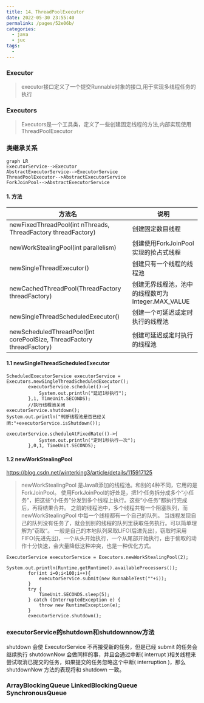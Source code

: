 ```yaml
---
title: 14、ThreadPoolExecutor
date: 2022-05-30 23:55:40
permalink: /pages/52e06b/
categories:
  - java
  - juc
tags:
  - 
---
```



### Executor

> executor接口定义了一个提交Runnable对象的接口,用于实现多线程任务的执行

### Executors

> Executors是一个工具类，定义了一些创建固定线程的方法,内部实现使用ThreadPoolExecutor


### 类继承关系
```
graph LR
ExecutorService-->Executor
AbstractExecutorService-->ExecutorService
ThreadPoolExecutor-->AbstractExecutorService
ForkJoinPool-->AbstractExecutorService
```


#### 1. 方法
方法名 | 说明
---|---
newFixedThreadPool(int nThreads, ThreadFactory threadFactory)  | 创建固定数目线程
newWorkStealingPool(int parallelism) | 创建使用ForkJoinPool实现的抢占式线程
newSingleThreadExecutor() | 创建只有一个线程的线程池
newCachedThreadPool(ThreadFactory threadFactory) | 创建无界线程池，池中的线程数可为Integer.MAX_VALUE
newSingleThreadScheduledExecutor() | 创建一个可延迟或定时执行的线程池
newScheduledThreadPool(int corePoolSize, ThreadFactory threadFactory)  | 创建可延迟或定时执行的线程池


#### 1.1 newSingleThreadScheduledExecutor
~~~
ScheduledExecutorService executorService = Executors.newSingleThreadScheduledExecutor();
        executorService.schedule(()->{
            System.out.println("延迟1秒执行");
        },1, TimeUnit.SECONDS);
        //执行线程池关闭
executorService.shutdown();
System.out.println("判断线程池是否已经关闭:"+executorService.isShutdown());

executorService.scheduleAtFixedRate(()->{
            System.out.println("定时1秒执行一次");
        },0,1, TimeUnit.SECONDS);
~~~

#### 1.2 newWorkStealingPool
https://blog.csdn.net/winterking3/article/details/115917125

> newWorkStealingPool 是Java8添加的线程池。和别的4种不同，它用的是ForkJoinPool。
使用ForkJoinPool的好处是，把1个任务拆分成多个“小任务”，把这些“小任务”分发到多个线程上执行。这些“小任务”都执行完成后，再将结果合并。
之前的线程池中，多个线程共有一个阻塞队列，而newWorkStealingPool 中每一个线程都有一个自己的队列。
当线程发现自己的队列没有任务了，就会到别的线程的队列里获取任务执行。可以简单理解为”窃取“。
一般是自己的本地队列采取LIFO(后进先出)，窃取时采用FIFO(先进先出)，一个从头开始执行，一个从尾部开始执行，由于偷取的动作十分快速，会大量降低这种冲突，也是一种优化方式。
~~~
ExecutorService executorService = Executors.newWorkStealingPool(2);
        System.out.println(Runtime.getRuntime().availableProcessors());
        for(int i=0;i<100;i++){
            executorService.submit(new RunnableTest(""+i));
        }
        try {
            TimeUnit.SECONDS.sleep(5);
        } catch (InterruptedException e) {
            throw new RuntimeException(e);
        }
        executorService.shutdown();
~~~


### executorService的shutdown和shutdownnow方法

shutdown 会使 ExecutorService 不再接受新的任务，但是已经 submit 的任务会继续执行
shutdownNow 会做同样的事，并且会通过中断( interrupt )相关线程来尝试取消已提交的任务，如果提交的任务忽略这个中断( interruption )，那么shutdownNow 方法的表现将和 shutdown 一致。


### ArrayBlockingQueue LinkedBlockingQueue SynchronousQueue